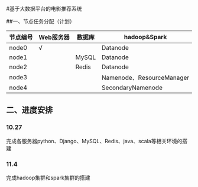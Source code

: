 #基于大数据平台的电影推荐系统



##一、节点任务分配（计划）

| 节点编号  | Web服务器 | 数据库   | hadoop&Spark             |
| ----- | ------ | ----- | ------------------------ |
| node0 | √      |       | Datanode                 |
| node1 |        | MySQL | Datanode                 |
| node2 |        | Redis | Datanode                 |
| node3 |        |       | Namenode、ResourceManager |
| node4 |        |       | SecondaryNamenode        |






## 二、进度安排
### 10.27

完成各服务器python、Django、MySQL、Redis、java、scala等相关环境的搭建



### 11.4

完成hadoop集群和spark集群的搭建